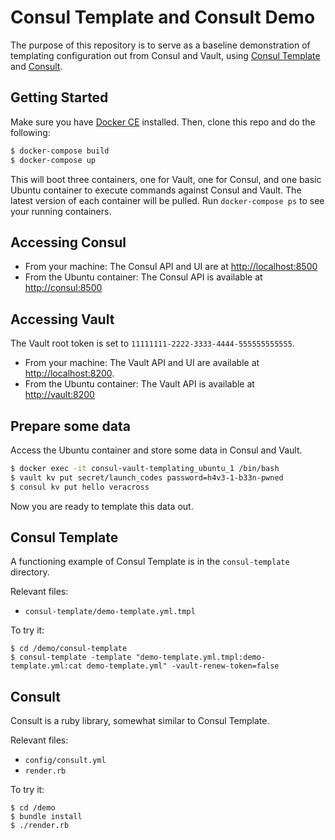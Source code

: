 # Consul Template and Consult Demo

The purpose of this repository is to serve as a baseline demonstration of templating configuration out from Consul and Vault, using [Consul Template](https://github.com/hashicorp/consul-template) and [Consult](https://github.com/veracross/consult).

## Getting Started

Make sure you have [Docker CE](https://store.docker.com/search?offering=community&type=edition) installed. Then, clone this repo and do the following:

```bash
$ docker-compose build
$ docker-compose up
```

This will boot three containers, one for Vault, one for Consul, and one basic Ubuntu container to execute commands against Consul and Vault. The latest version of each container will be pulled. Run `docker-compose ps` to see your running containers.

## Accessing Consul

* From your machine: The Consul API and UI are at <http://localhost:8500>
* From the Ubuntu container: The Consul API is available at <http://consul:8500>

## Accessing Vault

The Vault root token is set to `11111111-2222-3333-4444-555555555555`.

* From your machine: The Vault API and UI are available at <http://localhost:8200>.
* From the Ubuntu container: The Vault API is available at <http://vault:8200>

## Prepare some data

Access the Ubuntu container and store some data in Consul and Vault.

```bash
$ docker exec -it consul-vault-templating_ubuntu_1 /bin/bash
$ vault kv put secret/launch_codes password=h4v3-1-b33n-pwned
$ consul kv put hello veracross
```

Now you are ready to template this data out.

## Consul Template

A functioning example of Consul Template is in the `consul-template` directory.

Relevant files:

* `consul-template/demo-template.yml.tmpl`

To try it:

```
$ cd /demo/consul-template
$ consul-template -template "demo-template.yml.tmpl:demo-template.yml:cat demo-template.yml" -vault-renew-token=false
```

## Consult

Consult is a ruby library, somewhat similar to Consul Template.

Relevant files:

* `config/consult.yml`
* `render.rb`

To try it:

```
$ cd /demo
$ bundle install
$ ./render.rb
```
